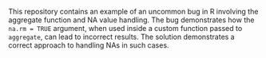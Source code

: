 This repository contains an example of an uncommon bug in R involving the aggregate function and NA value handling.  The bug demonstrates how the `na.rm = TRUE` argument, when used inside a custom function passed to `aggregate`, can lead to incorrect results. The solution demonstrates a correct approach to handling NAs in such cases.